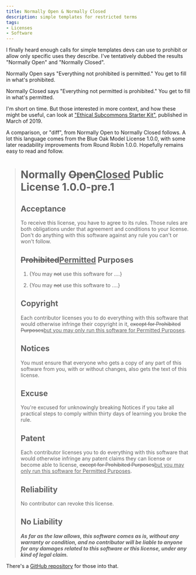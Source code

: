```yaml
---
title: Normally Open & Normally Closed
description: simple templates for restricted terms
tags:
- Licenses
- Software
---
```


I finally heard enough calls for simple templates devs can use to prohibit or allow only specific uses they describe.  I've tentatively dubbed the results "Normally Open" and "Normally Closed".

Normally Open says "Everything not prohibited is permitted."  You get to fill in what's prohibited.

Normally Closed says "Everything not permitted is prohibited."  You get to fill in what's permitted.

I'm short on time.  But those interested in more context, and how these might be useful, can look at ["Ethical Subcommons Starter Kit"](https://writing.kemitchell.com/2019/03/15/Ethical-Subcommons.html), published in March of 2019.

A comparison, or "diff", from Normally Open to Normally Closed follows.  A lot this language comes from the Blue Oak Model License 1.0.0, with some later readability improvements from Round Robin 1.0.0.  Hopefully remains easy to read and follow.

> # Normally <del>Open</del><ins>Closed</ins> Public License 1.0.0-pre.1
>
> ## Acceptance
>
> To receive this license, you have to agree to its rules.  Those rules are both obligations under that agreement and conditions to your license.  Don't do anything with this software against any rule you can't or won't follow.
>
> ## <del>Prohibited</del><ins>Permitted</ins> Purposes
>
> 1.  {You may <del>not</del> use this software for ....}
>
> 2.  {You may <del>not</del> use this software to ....}
>
> ## Copyright
>
> Each contributor licenses you to do everything with this software that would otherwise infringe their copyright in it, <del>except for Prohibited Purposes</del><ins>but you may only run this software for Permitted Purposes</ins>.
>
> ## Notices
>
> You must ensure that everyone who gets a copy of any part of this software from you, with or without changes, also gets the text of this license.
>
> ## Excuse
>
> You're excused for unknowingly breaking Notices if you take all practical steps to comply within thirty days of learning you broke the rule.
>
> ## Patent
>
> Each contributor licenses you to do everything with this software that would otherwise infringe any patent claims they can license or become able to license, <del>except for Prohibited Purposes</del><ins>but you may only run this software for Permitted Purposes</ins>.
>
> ## Reliability
>
> No contributor can revoke this license.
>
> ## No Liability
>
> ***As far as the law allows, this software comes as is, without any warranty or condition, and no contributor will be liable to anyone for any damages related to this software or this license, under any kind of legal claim.***

There's a [GitHub repository](https://github.com/berneout/normally-open-closed) for those into that.
